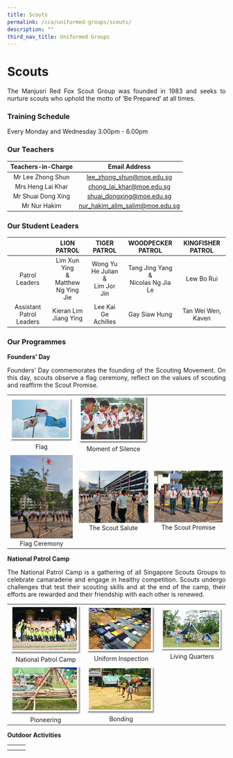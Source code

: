 ```yaml
---
title: Scouts
permalink: /cca/uniformed-groups/scouts/
description: ""
third_nav_title: Uniformed Groups
---
```

# Scouts

<p style="text-align: justify;">The Manjusri Red Fox Scout Group was founded in 1983 and seeks to nurture scouts who uphold the motto of ‘Be Prepared’ at all times.</p>

### Training Schedule

Every Monday and Wednesday 3.00pm - 6.00pm

### Our Teachers

| Teachers-in-Charge  | Email Address                   |
|:-----------------:|:--------------------------:|
|   Mr Lee Zhong Shun |     lee_zhong_shun@moe.edu.sg   |
| Mrs Heng Lai Khar   |   chong_lai_khar@moe.edu.sg     |
|  Mr Shuai Dong Xing |    shuai_dongxing@moe.edu.sg    |
|     Mr Nur Hakim    | nur_hakim_alim_salim@moe.edu.sg |

### Our Student Leaders

|                          |                LION PATROL                |               TIGER PATROL               |               WOODPECKER PATROL              |  KINGFISHER PATROL |
|:------------------------:|:-----------------------------------------:|:----------------------------------------:|:--------------------------------------------:|:------------------:|
|      Patrol Leaders      | Lim Xun Ying<br>&<br> Matthew Ng Ying Jie | Wong Yu He Julian<br> &  <br>Lim Jor Jin | Tang Jing Yang<br>&<br>Nicolas Ng Jia Le<br> | Lew Bo Rui         |
| Assistant Patrol Leaders | Kieran Lim Jiang Ying                     | Lee Kai Ge Achilles                      |                 Gay Siaw Hung                | Tan Wei Wen, Kaven |

### Our Programmes

**Founders’ Day**

<p style="text-align: justify;">Founders’ Day commemorates the founding of the Scouting Movement. On this day, scouts observe a flag ceremony, reflect on the values of scouting and reaffirm the Scout Promise.</p>

|   |   |   |
|:-:|:-:|:-:|
| ![](/images/Cca/Scouts/scouts02.png) Flag	 |   ![](/images/Cca/Scouts/scouts04.png) Moment of Silence |   |
|  ![](/images/Cca/Scouts/Flag%20Ceremony.jpeg)  Flag Ceremony | ![](/images/Cca/Scouts/The%20Scout%20Salute.jpeg) The Scout Salute | ![](/images/Cca/Scouts/The%20Scout%20Promise.jpeg) The Scout Promise |



**National Patrol Camp**

<p style="text-align: justify;">The National Patrol Camp is a gathering of all Singapore Scouts Groups to celebrate camaraderie and engage in healthy competition. Scouts undergo challenges that test their scouting skills and at the end of the camp, their efforts are rewarded and their friendship with each other is renewed.</p>

|   |   |   |
|:-:|:-:|:-:|
|    ![](/images/Cca/Scouts/scouts05.png) National Patrol Camp	 |  ![](/images/Cca/Scouts/scouts06.png)  Uniform Inspection	 |   ![](/images/Cca/Scouts/scouts07.png) Living Quarters  |
|    ![](/images/Cca/Scouts/scouts08.png)  Pioneering |    ![](/images/Cca/Scouts/scouts09.png)  Bonding	  |   |

**Outdoor Activities**


|   |   |   |
|:-:|:-:|:-:|
|   |   |   |
|   |   |   |